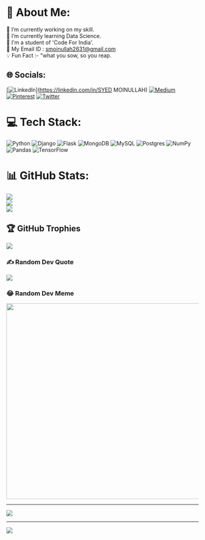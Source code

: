# 💫 About Me:
🔭 I’m currently working on my skill.<br>🌱 I’m currently learning Data Science.<br>🏢 I'm a student of 'Code For India'.<br>📩 My Email ID : smoinullah2631@gmail.com<br>💡 Fun Fact :- "what you sow, so you reap.


## 🌐 Socials:
[![LinkedIn](https://img.shields.io/badge/LinkedIn-%230077B5.svg?logo=linkedin&logoColor=white)](https://linkedin.com/in/SYED MOINULLAH) [![Medium](https://img.shields.io/badge/Medium-12100E?logo=medium&logoColor=white)](https://medium.com/@Smoinullah ) [![Pinterest](https://img.shields.io/badge/Pinterest-%23E60023.svg?logo=Pinterest&logoColor=white)](https://pinterest.com/@moinullahsyed) [![Twitter](https://img.shields.io/badge/Twitter-%231DA1F2.svg?logo=Twitter&logoColor=white)](https://twitter.com/@AdvMoinullah) 

# 💻 Tech Stack:
![Python](https://img.shields.io/badge/python-3670A0?style=for-the-badge&logo=python&logoColor=ffdd54) ![Django](https://img.shields.io/badge/django-%23092E20.svg?style=for-the-badge&logo=django&logoColor=white) ![Flask](https://img.shields.io/badge/flask-%23000.svg?style=for-the-badge&logo=flask&logoColor=white) ![MongoDB](https://img.shields.io/badge/MongoDB-%234ea94b.svg?style=for-the-badge&logo=mongodb&logoColor=white) ![MySQL](https://img.shields.io/badge/mysql-%2300f.svg?style=for-the-badge&logo=mysql&logoColor=white) ![Postgres](https://img.shields.io/badge/postgres-%23316192.svg?style=for-the-badge&logo=postgresql&logoColor=white) ![NumPy](https://img.shields.io/badge/numpy-%23013243.svg?style=for-the-badge&logo=numpy&logoColor=white) ![Pandas](https://img.shields.io/badge/pandas-%23150458.svg?style=for-the-badge&logo=pandas&logoColor=white) ![TensorFlow](https://img.shields.io/badge/TensorFlow-%23FF6F00.svg?style=for-the-badge&logo=TensorFlow&logoColor=white)
# 📊 GitHub Stats:
![](https://github-readme-stats.vercel.app/api?username=Moinullah26&theme=chartreuse-dark&hide_border=false&include_all_commits=true&count_private=true)<br/>
![](https://github-readme-streak-stats.herokuapp.com/?user=Moinullah26&theme=chartreuse-dark&hide_border=false)<br/>
![](https://github-readme-stats.vercel.app/api/top-langs/?username=Moinullah26&theme=chartreuse-dark&hide_border=false&include_all_commits=true&count_private=true&layout=compact)

## 🏆 GitHub Trophies
![](https://github-profile-trophy.vercel.app/?username=Moinullah26&theme=monokai&no-frame=false&no-bg=false&margin-w=4)

### ✍️ Random Dev Quote
![](https://quotes-github-readme.vercel.app/api?type=horizontal&theme=radical)

### 😂 Random Dev Meme
<img src="https://random-memer.herokuapp.com/" width="512px"/>

---
[![](https://visitcount.itsvg.in/api?id=Moinullah26&icon=0&color=0)](https://visitcount.itsvg.in)


---
[![](https://visitcount.itsvg.in/api?id=Moinullah26&icon=0&color=0)](https://visitcount.itsvg.in)
